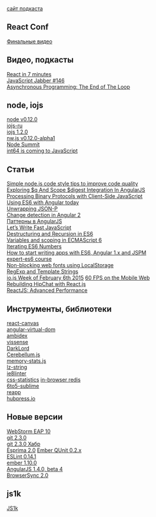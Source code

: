 [сайт подкаста](http://5minjs.ru)

React Conf
----------

[Финальные видео](https://www.youtube.com/playlist?list=PLb0IAmt7-GS1cbw4qonlQztYV1TAW0sCr)

Видео, подкасты
---------------

[React in 7 minutes](https://egghead.io/lessons/react-react-in-7-minutes)  
[JavaScript Jabber #146](http://devchat.tv/js-jabber/146-jsj-react-with-christopher-chedeau-and-jordan-walke)  
[Asynchronous Programming: The End of The Loop](https://egghead.io/series/mastering-asynchronous-programming-the-end-of-the-loop)

node, iojs
----------

[node v0.12.0](http://blog.nodejs.org/2015/02/06/node-v0-12-0-stable/)  
[iojs-ru](https://twitter.com/iojs_ru)  
[iojs 1.2.0](https://github.com/iojs/io.js/blob/v1.x/CHANGELOG.md)  
[nw.js v0.12.0-alpha1](https://github.com/nwjs/nw.js/issues/2742)  
[Node Summit](http://nodesummit.com/)  
[int64 is coming to JavaScript](https://twitter.com/rauschma/status/565604497272373248)

Статьи
---------------------------------------------------

[Simple node.js code style tips to improve code quality](https://gist.github.com/hueniverse/a06f6315ea736ed1b46d)  
[Exploring $q And Scope $digest Integration In AngularJS](http://www.bennadel.com/blog/2778-exploring-q-and-scope-digest-integration-in-angularjs.htm)  
[Processing Binary Protocols with Client-Side JavaScript](http://blog.mgechev.com/2015/02/06/parsing-binary-protocol-data-javascript-typedarrays-blobs/)  
[Using ES6 with Angular today](http://blog.thoughtram.io/angularjs/es6/2015/01/23/exploring-angular-1.3-using-es6.html)  
[Unwrapping JSON-P](http://davidwalsh.name/unwrapping-jsonp)  
[Change detection in Angular 2](http://victorsavkin.com/post/110170125256/change-detection-in-angular-2)  
[Паттерны в AngularJS](http://habrahabr.ru/post/250149/)  
[Let’s Write Fast JavaScript](https://medium.com/the-javascript-collection/lets-write-fast-javascript-2b03c5575d9e)  
[Destructuring and Recursion in ES6](http://raganwald.com/2015/02/02/destructuring.html)  
[Variables and scoping in ECMAScript 6](http://www.2ality.com/2015/02/es6-scoping.html)  
[Iterating ES6 Numbers](http://blog.getify.com/iterating-es6-numbers/)  
[How to start writing apps with ES6, Angular 1.x and JSPM](http://martinmicunda.com/2015/02/09/how-to-start-writing-apps-with-es6-angular-1x-and-jspm/)  
[expert-es6 course](http://tagtree.io/courses/expert-es6)  
[Non-blocking web fonts using LocalStorage](http://crocodillon.com/blog/non-blocking-web-fonts-using-localstorage)  
[RegExp and Template Strings](https://plus.google.com/+DouglasCrockfordEsq/posts/4EWYAq9fc2w)  
[io.js Week of February 6th 2015](https://medium.com/node-js-javascript/io-js-week-of-february-6th-2015-e185388549a4)
[60 FPS on the Mobile Web](http://engineering.flipboard.com/2015/02/mobile-web/)  
[Rebuilding HipChat with React.js](https://developer.atlassian.com/blog/2015/02/rebuilding-hipchat-with-react/)  
[ReactJS: Advanced Performance](http://facebook.github.io/react/docs/advanced-performance.html)

Инструменты, библиотеки
-----------------------

[react-canvas](https://github.com/flipboard/react-canvas)  
[angular-virtual-dom](https://github.com/teropa/angular-virtual-dom)  
[ambidex](https://github.com/appsforartists/ambidex)  
[vissense](https://github.com/vissense/vissense)  
[DarkLord](http://grumpywizards.com/darklord/)  
[Cerebellum.js](http://sc5.io/posts/cerebellum-js-uncomplicated-isomorphic-javascript-apps)  
[memory-stats.js](https://github.com/paulirish/memory-stats.js)  
[lz-string](https://github.com/pieroxy/lz-string/)  
[ie8linter](https://github.com/israelidanny/ie8linter)  
[css-statistics](https://github.com/jxnblk/css-statistics)
[in-browser redis](http://narma.github.io/2015/redis-in-browser/)  
[6to5-sublime](https://github.com/6to5/6to5-sublime)  
[reapp](http://reapp.io/)  
[hubpress.io](https://github.com/HubPress/hubpress.io)

Новые версии
------------

[WebStorm EAP 10](http://blog.jetbrains.com/webstorm/2015/02/webstorm-10-eap/)  
[git 2.3.0](https://github.com/blog/1957-git-2-3-has-been-released)  
[git 2.3.0 Хабр](http://habrahabr.ru/post/249857/)  
[Esprima 2.0](http://blog.jquery.com/2015/02/06/esprima-2-0-released/)
[Ember QUnit 0.2.x](http://reefpoints.dockyard.com/2015/02/06/ember-qunit-0-2.html)  
[ESLint 0.14.1](http://eslint.org/blog/2015/02/eslint-0.14.1-released/)  
[ember 1.10.0](http://emberjs.com/blog/2015/02/07/ember-1-10-0-released.html)  
[AngularJS 1.4.0, beta 4](https://github.com/angular/angular.js/blob/master/CHANGELOG.md#140-beta4-overlyexplosive-poprocks-2015-02-09)  
[BrowserSync 2.0](http://www.wearejh.com/news/browsersync-2-0/)

js1k
----

[JS1k](http://js1k.com/2015-hypetrain/)
